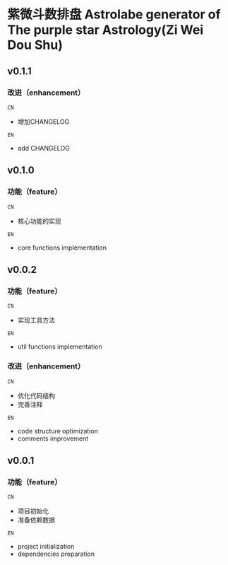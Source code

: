 # 紫微斗数排盘 Astrolabe generator of The purple star Astrology(Zi Wei Dou Shu)

## v0.1.1

### 改进（enhancement）

`CN`

- 增加CHANGELOG

`EN`

- add CHANGELOG

## v0.1.0

### 功能（feature）

`CN`

- 核心功能的实现

`EN`

- core functions implementation

## v0.0.2

### 功能（feature）

`CN`

- 实现工具方法

`EN`

- util functions implementation

### 改进（enhancement）

`CN`

- 优化代码结构
- 完善注释

`EN`

- code structure optimization
- comments improvement

## v0.0.1

### 功能（feature）

`CN`

- 项目初始化
- 准备依赖数据

`EN`

- project initialization
- dependencies preparation
